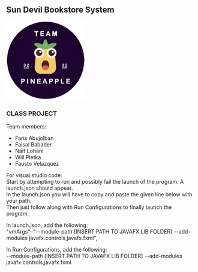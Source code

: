 <!DOCTYPE html>
<html lang="en">

<h2>
    Sun Devil Bookstore System
</h2>

<img src="teamlogo.png" alt="team logo">

<h3>
    CLASS PROJECT
</h3>

<body>
<p>Team members:</p>

<ul>
    <li>Faris Abujolban</li>
    <li>Faisal Babader</li>
    <li>Naif Lohani</li>
    <li>Will Pletka</li>
    <li>Fausto Velazquez</li>
</ul>

<p> </p>

<p> For visual studio code: <br>
Start by attempting to run and possibly fail the launch of the program. A launch.json should appear. <br>
In the launch.json you will have to copy and paste the given line below with your path. <br>
Then just follow along with Run Configurations to finally launch the program. 
</p>

<p> In launch.json, add the following: <br>
"vmArgs": "--module-path [INSERT PATH TO JAVAFX LIB FOLDER] --add-modules javafx.controls,javafx.fxml", <br>
</p>

<p>In Run Configurations, add the following: <br>
--module-path [INSERT PATH TO JAVAFX LIB FOLDER] --add-modules javafx.controls,javafx.fxml
</p>

</body>

</html>

